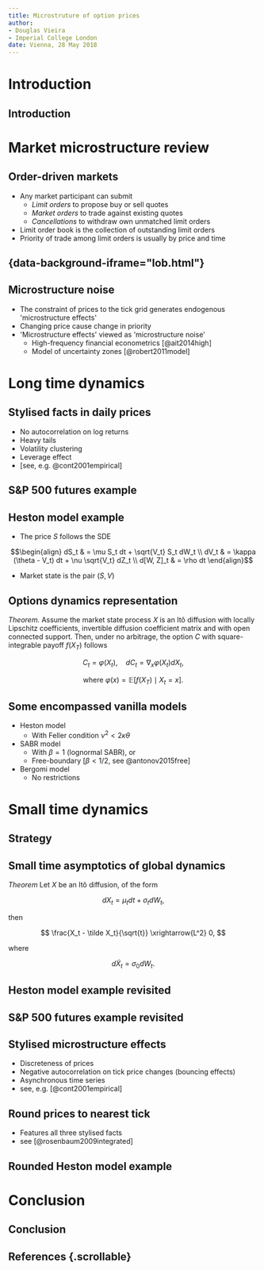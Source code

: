 ```yaml
---
title: Microstruture of option prices
author:
- Douglas Vieira
- Imperial College London
date: Vienna, 28 May 2018
---
```



# Introduction

## Introduction


# Market microstructure review

## Order-driven markets

- Any market participant can submit
  - *Limit orders* to propose buy or sell quotes
  - *Market orders* to trade against existing quotes
  - *Cancellations* to withdraw own unmatched limit orders
- Limit order book is the collection of outstanding limit orders
- Priority of trade among limit orders is usually by price and time

## {data-background-iframe="lob.html"}

## Microstructure noise

- The constraint of prices to the tick grid generates endogenous 'microstructure effects'
- Changing price cause change in priority
- 'Microstructure effects' viewed as 'microstructure noise'
  - High-frequency financial econometrics [@ait2014high]
  - Model of uncertainty zones [@robert2011model]


# Long time dynamics

## Stylised facts in daily prices

- No autocorrelation on log returns
- Heavy tails
- Volatility clustering
- Leverage effect
- [see, e.g. @cont2001empirical]

## S&P 500 futures example

## Heston model example

- The price $S$ follows the SDE

$$\begin{align}
  dS_t      & = \mu S_t dt + \sqrt{V_t} S_t dW_t \\
  dV_t      & = \kappa (\theta - V_t) dt + \nu \sqrt{V_t} dZ_t \\
  d[W, Z]_t & = \rho dt \end{align}$$

- Market state is the pair $(S, V)$

## Options dynamics representation

*Theorem.* Assume the market state process $X$ is an Itô diffusion with locally
Lipschitz coefficients, invertible diffusion coefficient matrix and with open
connected support. Then, under no arbitrage, the option $C$ with
square-integrable payoff $f(X_T)$ follows

$$ C_t = \varphi(X_t), \quad dC_t = \nabla_x\varphi(X_t)dX_t, $$

$$ \text{where } \varphi(x) = \mathbb E[f(X_T)\mid X_t=x]. $$

## Some encompassed vanilla models

- Heston model
  - With Feller condition $\nu^2 < 2\kappa\theta$
- SABR model
  - With $\beta = 1$ (lognormal SABR), or
  - Free-boundary [$\beta < 1/2$, see @antonov2015free]
- Bergomi model
  - No restrictions


# Small time dynamics

## Strategy

## Small time asymptotics of global dynamics

*Theorem* Let $X$ be an Itô diffusion, of the form

$$ dX_t = \mu_t dt + \sigma_t dW_t, $$

then

$$ \frac{X_t - \tilde X_t}{\sqrt{t}} \xrightarrow{L^2} 0, $$

where

$$ d\tilde X_t = \sigma_0 dW_t. $$

## Heston model example revisited

## S&P 500 futures example revisited

## Stylised microstructure effects

- Discreteness of prices
- Negative autocorrelation on tick price changes (bouncing effects)
- Asynchronous time series
- see, e.g. [@cont2001empirical]

## Round prices to nearest tick

- Features all three stylised facts
- see [@rosenbaum2009integrated]

## Rounded Heston model example


# Conclusion

## Conclusion

## References {.scrollable}
